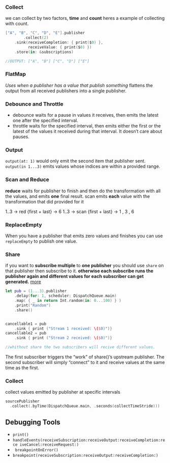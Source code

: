 ### Collect

we can collect by two factors, **time** and **count** heres a example of collecting with count.

```swift
["A", "B", "C", "D", "E"].publisher
 		.collect(2)
    .sink(receiveCompletion: { print($0) },
          receiveValue: { print($0) })
    .store(in: &subscriptions)

//OUTPUT: ["A", "B"] ["C", "D"] ["E"]
```

### FlatMap

*Uses when a publisher has a value that publish something* 
flattens the output from all received publishers into a single publisher.

### Debounce and Throttle

* debounce waits for a pause in values it receives, then emits the latest one after the specified interval.
* throttle waits for the specified interval, then emits either the first or the latest of the values it received during that interval. It doesn’t care about pauses.

### Output 

`output(at: 1)` would only emit the second item that publisher sent.
`output(in 1...3)` emits values whose indices are within a provided range.

### Scan and Reduce

**reduce** waits for publisher to finish and then do the transformation with all the values, and emits **one** final result.
scan emits **each** value with the transformation that did provided for it

1..3 -> red   {first + last} -> 6 
1..3 -> scan {first + last} -> 1 , 3 , 6

### ReplaceEmpty
When you have a publisher that emits zero values and finishes you can use `replaceEmpty` to publish one value.

### Share

if you want to **subscribe multiple** to **one publisher** you should use `share` on that publisher then subscribe to it. **otherwise each subscribe runs the publisher again and different values for each subscriber can get generated.** [more](https://developer.apple.com/documentation/combine/publishers/merge/share())

```swift
let pub = (1...3).publisher
    .delay(for: 1, scheduler: DispatchQueue.main)
    .map( { _ in return Int.random(in: 0...100) } )
    .print("Random")
    .share()


cancellable1 = pub
    .sink { print ("Stream 1 received: \($0)")}
cancellable2 = pub
    .sink { print ("Stream 2 received: \($0)")}

//whithout share the two subscribers will recive different values.
```

The first subscriber triggers the “work” of share()’s upstream publisher. The second subscriber will simply “connect” to it and receive values at the same time as the first.
### Collect
collect values emitted by publisher at specific intervals
``` Swift
sourcePublisher
  .collect(.byTime(DispatchQueue.main, .seconds(collectTimeStride)))
```

## Debugging Tools

* `print()`
* `handleEvents(receiveSubscription:receiveOutput:receiveCompletion:rece iveCancel:receiveRequest:)`
* ` breakpointOnError()`
* `breakpoint(receiveSubscription:receiveOutput:receiveCompletion:)`

